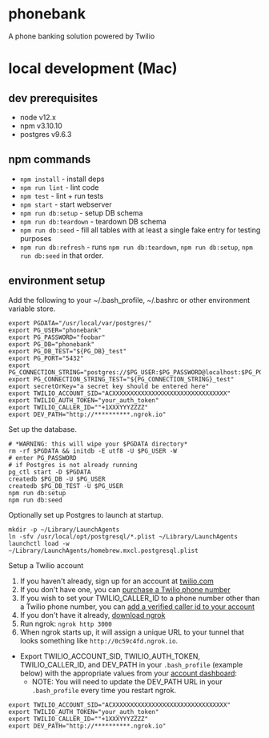 # phonebank
A phone banking solution powered by Twilio

# local development (Mac)

## dev prerequisites
- node v12.x
- npm v3.10.10
- postgres v9.6.3

## npm commands
- `npm install` - install deps
- `npm run lint` - lint code
- `npm test` - lint + run tests
- `npm start` - start webserver
- `npm run db:setup` - setup DB schema
- `npm run db:teardown` - teardown DB schema
- `npm run db:seed` - fill all tables with at least a single fake entry for testing purposes
- `npm run db:refresh` - runs `npm run db:teardown`, `npm run db:setup`, `npm run db:seed` in that order.

## environment setup
Add the following to your ~/.bash_profile, ~/.bashrc or other environment variable store.
```
export PGDATA="/usr/local/var/postgres/"
export PG_USER="phonebank"
export PG_PASSWORD="foobar"
export PG_DB="phonebank"
export PG_DB_TEST="${PG_DB}_test"
export PG_PORT="5432"
export PG_CONNECTION_STRING="postgres://$PG_USER:$PG_PASSWORD@localhost:$PG_PORT/$PG_DB"
export PG_CONNECTION_STRING_TEST="${PG_CONNECTION_STRING}_test"
export secretOrKey="a secret key should be entered here"
export TWILIO_ACCOUNT_SID="ACXXXXXXXXXXXXXXXXXXXXXXXXXXXXXXXX"
export TWILIO_AUTH_TOKEN="your_auth_token"
export TWILIO_CALLER_ID=""+1XXXYYYZZZZ"
export DEV_PATH="http://**********.ngrok.io"
```

Set up the database.
```
# *WARNING: this will wipe your $PGDATA directory*
rm -rf $PGDATA && initdb -E utf8 -U $PG_USER -W
# enter PG_PASSWORD
# if Postgres is not already running
pg_ctl start -D $PGDATA
createdb $PG_DB -U $PG_USER
createdb $PG_DB_TEST -U $PG_USER
npm run db:setup
npm run db:seed
```

Optionally set up Postgres to launch at startup.
```
mkdir -p ~/Library/LaunchAgents
ln -sfv /usr/local/opt/postgresql/*.plist ~/Library/LaunchAgents
launchctl load -w ~/Library/LaunchAgents/homebrew.mxcl.postgresql.plist
```

Setup a Twilio account

1. If you haven't already, sign up for an account at [twilio.com](https://www.twilio.com)
2. If you don't have one, you can [purchase a Twilio phone number](https://www.twilio.com/console/phone-numbers/search)
3. If you wish to set your TWILIO_CALLER_ID to a phone number other than a Twilio phone number, you can [add a verified caller id to your account](https://www.twilio.com/console/phone-numbers/verified)
4. If you don't have it already, [download ngrok](https://ngrok.com/)
5. Run ngrok:
`ngrok http 3000`
6. When ngrok starts up, it will assign a unique URL to your tunnel that looks something like `http://0c59c4fd.ngrok.io`.

- Export TWILIO_ACCOUNT_SID, TWILIO_AUTH_TOKEN, TWILIO_CALLER_ID, and DEV_PATH in your `.bash_profile` (example below) with the appropriate values from your [account dashboard](https://www.twilio.com/user/account):
  * NOTE: You will need to update the DEV_PATH URL in your `.bash_profile` every time you restart ngrok.
```
export TWILIO_ACCOUNT_SID="ACXXXXXXXXXXXXXXXXXXXXXXXXXXXXXXXX"
export TWILIO_AUTH_TOKEN="your_auth_token"
export TWILIO_CALLER_ID=""+1XXXYYYZZZZ"
export DEV_PATH="http://**********.ngrok.io"
```
